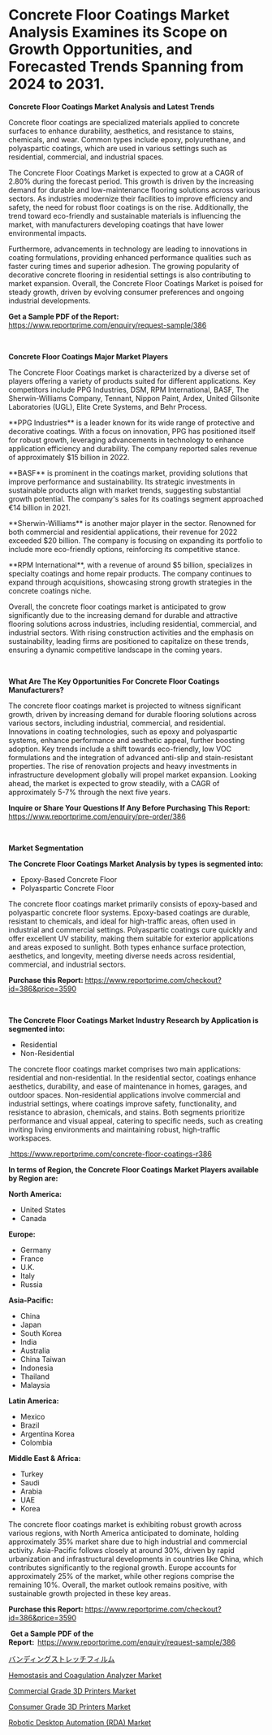 <p><h1>Concrete Floor Coatings Market Analysis Examines its Scope on Growth Opportunities, and Forecasted Trends Spanning from 2024 to 2031.</h1></p><p><strong>Concrete Floor Coatings Market Analysis and Latest Trends</strong></p>
<p><p>Concrete floor coatings are specialized materials applied to concrete surfaces to enhance durability, aesthetics, and resistance to stains, chemicals, and wear. Common types include epoxy, polyurethane, and polyaspartic coatings, which are used in various settings such as residential, commercial, and industrial spaces.</p><p>The Concrete Floor Coatings Market is expected to grow at a CAGR of 2.80% during the forecast period. This growth is driven by the increasing demand for durable and low-maintenance flooring solutions across various sectors. As industries modernize their facilities to improve efficiency and safety, the need for robust floor coatings is on the rise. Additionally, the trend toward eco-friendly and sustainable materials is influencing the market, with manufacturers developing coatings that have lower environmental impacts.</p><p>Furthermore, advancements in technology are leading to innovations in coating formulations, providing enhanced performance qualities such as faster curing times and superior adhesion. The growing popularity of decorative concrete flooring in residential settings is also contributing to market expansion. Overall, the Concrete Floor Coatings Market is poised for steady growth, driven by evolving consumer preferences and ongoing industrial developments.</p></p>
<p><strong>Get a Sample PDF of the Report:&nbsp;</strong> <a href="https://www.reportprime.com/enquiry/request-sample/386">https://www.reportprime.com/enquiry/request-sample/386</a></p>
<p>&nbsp;</p>
<p><strong>Concrete Floor Coatings Major Market Players</strong></p>
<p><p>The Concrete Floor Coatings market is characterized by a diverse set of players offering a variety of products suited for different applications. Key competitors include PPG Industries, DSM, RPM International, BASF, The Sherwin-Williams Company, Tennant, Nippon Paint, Ardex, United Gilsonite Laboratories (UGL), Elite Crete Systems, and Behr Process.</p><p>**PPG Industries** is a leader known for its wide range of protective and decorative coatings. With a focus on innovation, PPG has positioned itself for robust growth, leveraging advancements in technology to enhance application efficiency and durability. The company reported sales revenue of approximately $15 billion in 2022.</p><p>**BASF** is prominent in the coatings market, providing solutions that improve performance and sustainability. Its strategic investments in sustainable products align with market trends, suggesting substantial growth potential. The company's sales for its coatings segment approached €14 billion in 2021.</p><p>**Sherwin-Williams** is another major player in the sector. Renowned for both commercial and residential applications, their revenue for 2022 exceeded $20 billion. The company is focusing on expanding its portfolio to include more eco-friendly options, reinforcing its competitive stance.</p><p>**RPM International**, with a revenue of around $5 billion, specializes in specialty coatings and home repair products. The company continues to expand through acquisitions, showcasing strong growth strategies in the concrete coatings niche.</p><p>Overall, the concrete floor coatings market is anticipated to grow significantly due to the increasing demand for durable and attractive flooring solutions across industries, including residential, commercial, and industrial sectors. With rising construction activities and the emphasis on sustainability, leading firms are positioned to capitalize on these trends, ensuring a dynamic competitive landscape in the coming years.</p></p>
<p>&nbsp;</p>
<p><strong>What Are The Key Opportunities For Concrete Floor Coatings Manufacturers?</strong></p>
<p><p>The concrete floor coatings market is projected to witness significant growth, driven by increasing demand for durable flooring solutions across various sectors, including industrial, commercial, and residential. Innovations in coating technologies, such as epoxy and polyaspartic systems, enhance performance and aesthetic appeal, further boosting adoption. Key trends include a shift towards eco-friendly, low VOC formulations and the integration of advanced anti-slip and stain-resistant properties. The rise of renovation projects and heavy investments in infrastructure development globally will propel market expansion. Looking ahead, the market is expected to grow steadily, with a CAGR of approximately 5-7% through the next five years.</p></p>
<p><strong>Inquire or Share Your Questions If Any Before Purchasing This Report:</strong> <a href="https://www.reportprime.com/enquiry/pre-order/386">https://www.reportprime.com/enquiry/pre-order/386</a></p>
<p>&nbsp;</p>
<p><strong>Market Segmentation</strong></p>
<p><strong>The Concrete Floor Coatings Market Analysis by types is segmented into:</strong></p>
<p><ul><li>Epoxy-Based Concrete Floor</li><li>Polyaspartic Concrete Floor</li></ul></p>
<p><p>The concrete floor coatings market primarily consists of epoxy-based and polyaspartic concrete floor systems. Epoxy-based coatings are durable, resistant to chemicals, and ideal for high-traffic areas, often used in industrial and commercial settings. Polyaspartic coatings cure quickly and offer excellent UV stability, making them suitable for exterior applications and areas exposed to sunlight. Both types enhance surface protection, aesthetics, and longevity, meeting diverse needs across residential, commercial, and industrial sectors.</p></p>
<p><strong>Purchase this Report:&nbsp;</strong><a href="https://www.reportprime.com/checkout?id=386&price=3590">https://www.reportprime.com/checkout?id=386&price=3590</a></p>
<p>&nbsp;</p>
<p><strong>The Concrete Floor Coatings Market Industry Research by Application is segmented into:</strong></p>
<p><ul><li>Residential</li><li>Non-Residential</li></ul></p>
<p><p>The concrete floor coatings market comprises two main applications: residential and non-residential. In the residential sector, coatings enhance aesthetics, durability, and ease of maintenance in homes, garages, and outdoor spaces. Non-residential applications involve commercial and industrial settings, where coatings improve safety, functionality, and resistance to abrasion, chemicals, and stains. Both segments prioritize performance and visual appeal, catering to specific needs, such as creating inviting living environments and maintaining robust, high-traffic workspaces.</p></p>
<p><a href="https://www.reportprime.com/concrete-floor-coatings-r386">&nbsp;https://www.reportprime.com/concrete-floor-coatings-r386</a></p>
<p><strong>In terms of Region, the Concrete Floor Coatings Market Players available by Region are:</strong></p>
<p>
    <p> <strong> North America: </strong>
        <ul>
            <li>United States</li>
            <li>Canada</li>
        </ul>
        </p> 
    <p> <strong> Europe: </strong>
        <ul>
            <li>Germany</li>
            <li>France</li>
            <li>U.K.</li>
            <li>Italy</li>
            <li>Russia</li>
        </ul>
        </p> 
    <p> <strong> Asia-Pacific: </strong>
        <ul>
            <li>China</li>
            <li>Japan</li>
            <li>South Korea</li>
            <li>India</li>
            <li>Australia</li>
            <li>China Taiwan</li>
            <li>Indonesia</li>
            <li>Thailand</li>
            <li>Malaysia</li>
        </ul>
        </p> 
    <p> <strong> Latin America: </strong>
        <ul>
            <li>Mexico</li>
            <li>Brazil</li>
            <li>Argentina Korea</li>
            <li>Colombia</li>
        </ul>
        </p> 
    <p> <strong> Middle East & Africa: </strong>
        <ul>
            <li>Turkey</li>
            <li>Saudi</li>
            <li>Arabia</li>
            <li>UAE</li>
            <li>Korea</li>
        </ul>
    </p>
    </p>
<p><p>The concrete floor coatings market is exhibiting robust growth across various regions, with North America anticipated to dominate, holding approximately 35% market share due to high industrial and commercial activity. Asia-Pacific follows closely at around 30%, driven by rapid urbanization and infrastructural developments in countries like China, which contributes significantly to the regional growth. Europe accounts for approximately 25% of the market, while other regions comprise the remaining 10%. Overall, the market outlook remains positive, with sustainable growth projected in these key areas.</p></p>
<p><strong>Purchase this Report: </strong><a href="https://www.reportprime.com/checkout?id=386&price=3590">https://www.reportprime.com/checkout?id=386&price=3590</a></p>
<p>&nbsp;<strong>Get a Sample PDF of the Report:&nbsp;&nbsp;</strong><a href="https://www.reportprime.com/enquiry/request-sample/386">https://www.reportprime.com/enquiry/request-sample/386</a></p>
<p><strong></strong></p>
<p><p><a href="https://medium.com/@ertg45hg/%E3%83%90%E3%83%B3%E3%83%87%E3%82%A3%E3%83%B3%E3%82%B0%E3%82%B9%E3%83%88%E3%83%AC%E3%83%83%E3%83%81%E3%83%95%E3%82%A3%E3%83%AB%E3%83%A0%E5%B8%82%E5%A0%B4%E8%AA%BF%E6%9F%BB-%E7%94%A3%E6%A5%AD%E9%80%B2%E5%8C%96-2031%E5%B9%B4%E3%81%BE%E3%81%A7%E3%81%AE%E4%BA%88%E6%B8%AC-02b6b4d831dd">バンディングストレッチフィルム</a></p><p><a href="https://issuu.com/reportprime-2/docs/hemostasis-and-coagulation-analyzer_27c35d56b95289">Hemostasis and Coagulation Analyzer Market</a></p><p><a href="https://www.linkedin.com/pulse/commercial-grade-3d-printers-market-trends-detailed-study-sswtf?trackingId=ZYy0TUiTTZObOnLy1NkeRA%3D%3D">Commercial Grade 3D Printers Market</a></p><p><a href="https://www.linkedin.com/pulse/emerging-trends-consumer-grade-3d-printers-market-global-xfhdf?trackingId=YS2jnvhERUOVdZThXT9auA%3D%3D">Consumer Grade 3D Printers Market</a></p><p><a href="https://issuu.com/reportprime-2/docs/robotic-desktop-automation-rda-mark_c3eccf2265f765">Robotic Desktop Automation (RDA) Market</a></p></p>